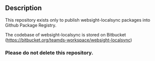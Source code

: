 ## Description

This repository exists only to publish websight-localsync packages into Github Package Registry.

The codebase of websight-localsync is stored on Bitbucket (https://bitbucket.org/teamds-workspace/websight-localsync)

### Please do not delete this repository.
